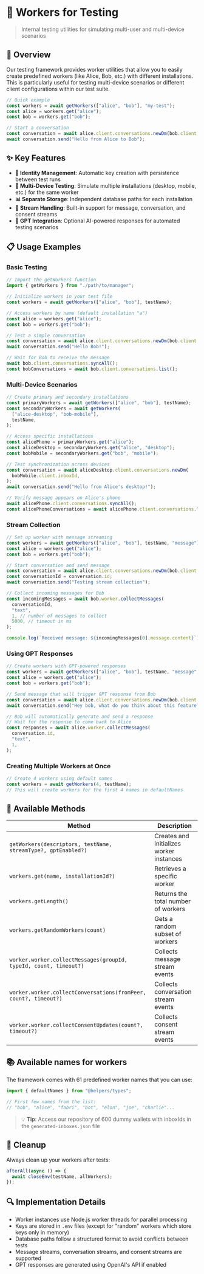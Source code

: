 # 🤖 Workers for Testing

> Internal testing utilities for simulating multi-user and multi-device scenarios

## 🌟 Overview

Our testing framework provides worker utilities that allow you to easily create predefined workers (like Alice, Bob, etc.) with different installations. This is particularly useful for testing multi-device scenarios or different client configurations within our test suite.

```typescript
// Quick example
const workers = await getWorkers(["alice", "bob"], "my-test");
const alice = workers.get("alice");
const bob = workers.get("bob");

// Start a conversation
const conversation = await alice.client.conversations.newDm(bob.client.inboxId);
await conversation.send("Hello from Alice to Bob");
```

## ✨ Key Features

- **🔑 Identity Management**: Automatic key creation with persistence between test runs
- **📱 Multi-Device Testing**: Simulate multiple installations (desktop, mobile, etc.) for the same worker
- **📊 Separate Storage**: Independent database paths for each installation
- **🔄 Stream Handling**: Built-in support for message, conversation, and consent streams
- **🤖 GPT Integration**: Optional AI-powered responses for automated testing scenarios

## 📋 Usage Examples

### Basic Testing

```typescript
// Import the getWorkers function
import { getWorkers } from "./path/to/manager";

// Initialize workers in your test file
const workers = await getWorkers(["alice", "bob"], testName);

// Access workers by name (default installation "a")
const alice = workers.get("alice");
const bob = workers.get("bob");

// Test a simple conversation
const conversation = await alice.client.conversations.newDm(bob.client.inboxId);
await conversation.send("Hello Bob!");

// Wait for Bob to receive the message
await bob.client.conversations.syncAll();
const bobConversations = await bob.client.conversations.list();
```

### Multi-Device Scenarios

```typescript
// Create primary and secondary installations
const primaryWorkers = await getWorkers(["alice", "bob"], testName);
const secondaryWorkers = await getWorkers(
  ["alice-desktop", "bob-mobile"],
  testName,
);

// Access specific installations
const alicePhone = primaryWorkers.get("alice");
const aliceDesktop = secondaryWorkers.get("alice", "desktop");
const bobMobile = secondaryWorkers.get("bob", "mobile");

// Test synchronization across devices
const conversation = await aliceDesktop.client.conversations.newDm(
  bobMobile.client.inboxId,
);
await conversation.send("Hello from Alice's desktop!");

// Verify message appears on Alice's phone
await alicePhone.client.conversations.syncAll();
const alicePhoneConversations = await alicePhone.client.conversations.list();
```

### Stream Collection

```typescript
// Set up worker with message streaming
const workers = await getWorkers(["alice", "bob"], testName, "message");
const alice = workers.get("alice");
const bob = workers.get("bob");

// Start conversation and send message
const conversation = await alice.client.conversations.newDm(bob.client.inboxId);
const conversationId = conversation.id;
await conversation.send("Testing stream collection");

// Collect incoming messages for Bob
const incomingMessages = await bob.worker.collectMessages(
  conversationId,
  "text",
  1, // number of messages to collect
  5000, // timeout in ms
);

console.log(`Received message: ${incomingMessages[0].message.content}`);
```

### Using GPT Responses

```typescript
// Create workers with GPT-powered responses
const workers = await getWorkers(["alice", "bob"], testName, "message", true);
const alice = workers.get("alice");
const bob = workers.get("bob");

// Send message that will trigger GPT response from Bob
const conversation = await alice.client.conversations.newDm(bob.client.inboxId);
await conversation.send("Hey bob, what do you think about this feature?");

// Bob will automatically generate and send a response
// Wait for the response to come back to Alice
const responses = await alice.worker.collectMessages(
  conversation.id,
  "text",
  1,
);
```

### Creating Multiple Workers at Once

```typescript
// Create 4 workers using default names
const workers = await getWorkers(4, testName);
// This will create workers for the first 4 names in defaultNames
```

## 🧰 Available Methods

| Method                                                            | Description                              |
| ----------------------------------------------------------------- | ---------------------------------------- |
| `getWorkers(descriptors, testName, streamType?, gptEnabled?)`     | Creates and initializes worker instances |
| `workers.get(name, installationId?)`                              | Retrieves a specific worker              |
| `workers.getLength()`                                             | Returns the total number of workers      |
| `workers.getRandomWorkers(count)`                                 | Gets a random subset of workers          |
| `worker.worker.collectMessages(groupId, typeId, count, timeout?)` | Collects message stream events           |
| `worker.worker.collectConversations(fromPeer, count?, timeout?)`  | Collects conversation stream events      |
| `worker.worker.collectConsentUpdates(count?, timeout?)`           | Collects consent stream events           |

## 📚 Available names for workers

The framework comes with 61 predefined worker names that you can use:

```typescript
import { defaultNames } from "@helpers/types";

// First few names from the list:
// "bob", "alice", "fabri", "bot", "elon", "joe", "charlie"...
```

> 💡 **Tip**: Access our repository of 600 dummy wallets with inboxIds in the `generated-inboxes.json` file

## 🧹 Cleanup

Always clean up your workers after tests:

```typescript
afterAll(async () => {
  await closeEnv(testName, allWorkers);
});
```

## 🔍 Implementation Details

- Worker instances use Node.js worker threads for parallel processing
- Keys are stored in `.env` files (except for "random" workers which store keys only in memory)
- Database paths follow a structured format to avoid conflicts between tests
- Message streams, conversation streams, and consent streams are supported
- GPT responses are generated using OpenAI's API if enabled
